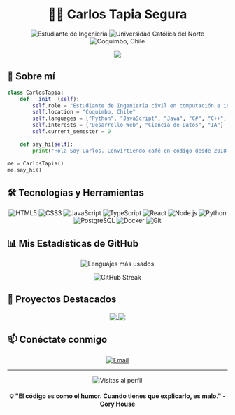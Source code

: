 <h1 align="center">👨‍💻 Carlos Tapia Segura</h1>

<p align="center">
  <img src="https://img.shields.io/badge/Estudiante-Ingeniería_Civil_en_Computación_e_Informática-blue?style=for-the-badge" alt="Estudiante de Ingeniería"/>
  <img src="https://img.shields.io/badge/Universidad-Católica_del_Norte-red?style=for-the-badge" alt="Universidad Católica del Norte"/>
  <img src="https://img.shields.io/badge/Ubicación-Coquimbo,_Chile-green?style=for-the-badge" alt="Coquimbo, Chile"/>
</p>

<p align="center">
  <img src="https://readme-typing-svg.herokuapp.com/?lines=Desarrollador+Full+Stack+en+formación;Apasionado+por+la+tecnología&center=true&width=500&height=45">
</p>

## 🚀 Sobre mí

```python
class CarlosTapia:
    def __init__(self):
        self.role = "Estudiante de Ingeniería civil en computación e informática"
        self.location = "Coquimbo, Chile"
        self.languages = ["Python", "JavaScript", "Java", "C#", "C++", "TypeScript"]
        self.interests = ["Desarrollo Web", "Ciencia de Datos", "IA"]
        self.current_semester = 9

    def say_hi(self):
        print("Hola Soy Carlos. Convirtiendo café en código desde 2018.")

me = CarlosTapia()
me.say_hi()
```

## 🛠️ Tecnologías y Herramientas

<p align="center">
  <img src="https://img.shields.io/badge/HTML5-E34F26?style=for-the-badge&logo=html5&logoColor=white" alt="HTML5"/>
  <img src="https://img.shields.io/badge/CSS3-1572B6?style=for-the-badge&logo=css3&logoColor=white" alt="CSS3"/>
  <img src="https://img.shields.io/badge/JavaScript-F7DF1E?style=for-the-badge&logo=javascript&logoColor=black" alt="JavaScript"/>
  <img src="https://img.shields.io/badge/TypeScript-007ACC?style=for-the-badge&logo=typescript&logoColor=white" alt="TypeScript"/>
  <img src="https://img.shields.io/badge/React-20232A?style=for-the-badge&logo=react&logoColor=61DAFB" alt="React"/>
  <img src="https://img.shields.io/badge/Node.js-43853D?style=for-the-badge&logo=node.js&logoColor=white" alt="Node.js"/>
  <img src="https://img.shields.io/badge/Python-3776AB?style=for-the-badge&logo=python&logoColor=white" alt="Python"/>
  <img src="https://img.shields.io/badge/PostgreSQL-316192?style=for-the-badge&logo=postgresql&logoColor=white" alt="PostgreSQL"/>
  <img src="https://img.shields.io/badge/Docker-2496ED?style=for-the-badge&logo=docker&logoColor=white" alt="Docker"/>
  <img src="https://img.shields.io/badge/Git-F05032?style=for-the-badge&logo=git&logoColor=white" alt="Git"/>
</p>

## 📊 Mis Estadísticas de GitHub

<p align="center">
  <img src="https://github-readme-stats.vercel.app/api/top-langs/?username=C4RLONCHO&layout=compact&theme=material-palenight" alt="Lenguajes más usados"/>
</p>

<p align="center">
  <img src="https://github-readme-streak-stats.herokuapp.com/?user=C4RLONCHO&theme=material-palenight" alt="GitHub Streak"/>
</p>

## 🌟 Proyectos Destacados

<p align="center">
  <a href="https://github.com/C4RLONCHO/Finanzas-personal">
    <img align="center" src="https://github-readme-stats.vercel.app/api/pin/?username=C4RLONCHO&repo=Finanzas-personal&theme=material-palenight" />
  </a>
  <a href="https://github.com/space-dog0/taller-estructura">
    <img align="center" src="https://github-readme-stats.vercel.app/api/pin/?username=space-dog0&repo=taller-estructura&theme=material-palenight" />
  </a>
</p>

## 📫 Conéctate conmigo

<p align="center">
  <a href="mailto:carlos.tapia.contacto@gmail.com"><img src="https://img.shields.io/badge/Email-D14836?style=for-the-badge&logo=gmail&logoColor=white" alt="Email"/></a>
</p>

---

<p align="center">
  <img src="https://komarev.com/ghpvc/?username=C4RLONCHO&color=blueviolet&style=flat-square&label=Visitas+al+perfil" alt="Visitas al perfil"/>
</p>

<h4 align="center">💡 "El código es como el humor. Cuando tienes que explicarlo, es malo." - Cory House</h4>
